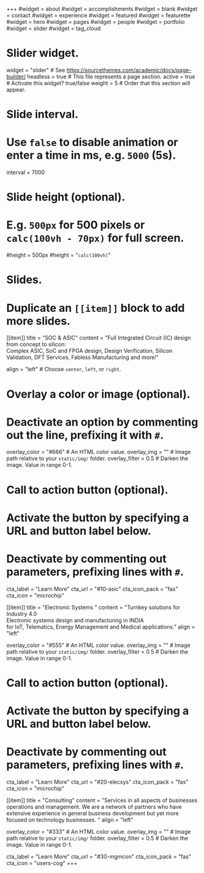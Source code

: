+++
#widget = about
#widget = accomplishments
#widget = blank
#widget = contact
#widget = experience
#widget = featured
#widget = featurette
#widget = hero
#widget = pages
#widget = people
#widget = portfolio
#widget = slider
#widget = tag_cloud

# Slider widget.
widget = "slider"  # See https://sourcethemes.com/academic/docs/page-builder/
headless = true  # This file represents a page section.
active = true  # Activate this widget? true/false
weight = 5  # Order that this section will appear.

# Slide interval.
# Use `false` to disable animation or enter a time in ms, e.g. `5000` (5s).
interval = 7000

# Slide height (optional).
# E.g. `500px` for 500 pixels or `calc(100vh - 70px)` for full screen.
#height = 500px
#height = "`calc(100vh)`"


# Slides.
# Duplicate an `[[item]]` block to add more slides.
[[item]]
  title = "SOC & ASIC"
  content = "Full Integrated Circuit (IC) design from concept to silicon:<br/>Complex ASIC, SoC and FPGA design, Design Verification, Silicon Validation, DFT Services, Fabless Manufacturing and more!"

  align = "left"  # Choose `center`, `left`, or `right`.

  # Overlay a color or image (optional).
  #   Deactivate an option by commenting out the line, prefixing it with `#`.
  overlay_color = "#666"  # An HTML color value.
  overlay_img = ""  # Image path relative to your `static/img/` folder.
  overlay_filter = 0.5  # Darken the image. Value in range 0-1.

  # Call to action button (optional).
  #   Activate the button by specifying a URL and button label below.
  #   Deactivate by commenting out parameters, prefixing lines with `#`.
  cta_label = "Learn More"
  cta_url = "#10-asic"
  cta_icon_pack = "fas"
  cta_icon = "microchip"

[[item]]
  title = "Electronic Systems "
  content = "Turnkey solutions for Industry 4.0 <br/> Electronic systems design and manufacturing in INDIA <br/>for IoT, Telematics, Energy Management and Medical applications."
  align = "left"

  overlay_color = "#555"  # An HTML color value.
  overlay_img = ""  # Image path relative to your `static/img/` folder.
  overlay_filter = 0.5  # Darken the image. Value in range 0-1.

  # Call to action button (optional).
  #   Activate the button by specifying a URL and button label below.
  #   Deactivate by commenting out parameters, prefixing lines with `#`.
  cta_label = "Learn More"
  cta_url = "#20-elecsys"
  cta_icon_pack = "fas"
  cta_icon = "microchip"

[[item]]
  title = "Consulting"
  content = "Services in all aspects of businesses operations and management. We are a network of partners who have extensive experience in general business development but yet more focused on technology businesses. "
  align = "left"

  overlay_color = "#333"  # An HTML color value.
  overlay_img = ""  # Image path relative to your `static/img/` folder.
  overlay_filter = 0.5  # Darken the image. Value in range 0-1.

  cta_label = "Learn More"
  cta_url = "#30-mgmcon"
  cta_icon_pack = "fas"
  cta_icon = "users-cog"
+++

